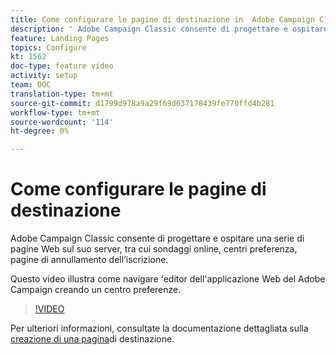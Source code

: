 ```yaml
---
title: Come configurare le pagine di destinazione in  Adobe Campaign Classic
description: ' Adobe Campaign Classic consente di progettare e ospitare una serie di pagine Web sul suo server, tra cui sondaggi online, centri preferenza, pagine di annullamento dell’iscrizione. Questo video illustra come navigare ''editor dell''applicazione Web del Adobe Campaign creando un centro preferenze.'
feature: Landing Pages
topics: Configure
kt: 1562
doc-type: feature video
activity: setup
team: DOC
translation-type: tm+mt
source-git-commit: d1799d978a9a29f69d637178439fe770ffd4b281
workflow-type: tm+mt
source-wordcount: '114'
ht-degree: 0%

---
```



# Come configurare le pagine di destinazione

 Adobe Campaign Classic consente di progettare e ospitare una serie di pagine Web sul suo server, tra cui sondaggi online, centri preferenza, pagine di annullamento dell’iscrizione.

Questo video illustra come navigare &#39;editor dell&#39;applicazione Web del Adobe Campaign creando un centro preferenze.

>[!VIDEO](https://video.tv.adobe.com/v/25041?quality=12)

Per ulteriori informazioni, consultate la documentazione dettagliata sulla [creazione di una pagina](https://docs.adobe.com/content/help/en/campaign-classic/using/designing-content/editing-html-content/creating-a-landing-page.html)di destinazione.
